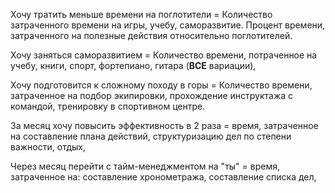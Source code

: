 Хочу тратить меньше времени на поглотители = Количество затраченного времени на игры, учебу, саморазвитие. Процент времени, затраченного на полезные действия относительно поглотителей. 

Хочу заняться саморазвитием = Количество времени, потраченное на учебу, книги, спорт, фортепиано, гитара (**ВСЕ** вариации), 

Хочу подготовится к сложному походу в горы = Количество времени, затраченное на подбор экипировки, прохождение инструктажа с командой, тренировку в спортивном центре.

За месяц хочу повысить эффективность в 2 раза = время, затраченное на составление плана действий, структуризацию дел по степени важности, отдых, 

Через месяц перейти с тайм-менеджментом на "ты" = время, затраченное на: составление хронометража, составление списка дел, 
